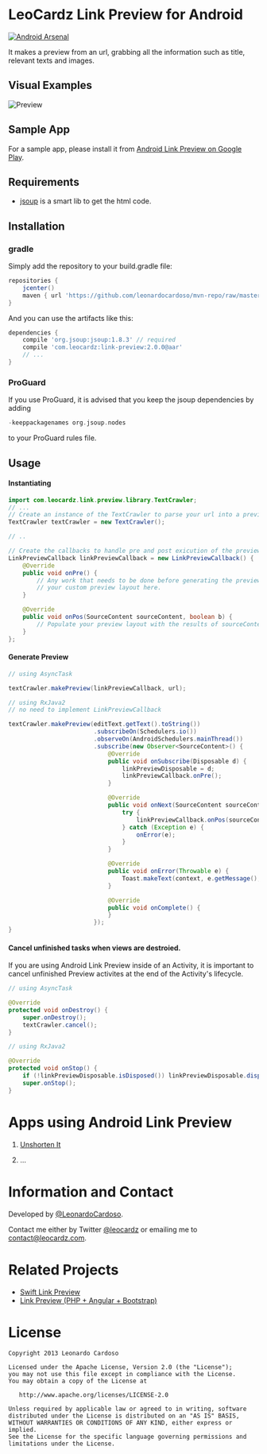 LeoCardz Link Preview for Android
=================================

[![Android Arsenal](https://img.shields.io/badge/Android%20Arsenal-Android--Link--Preview-green.svg?style=true)](https://android-arsenal.com/details/1/2755)

It makes a preview from an url, grabbing all the information such as title, relevant texts and images.

## Visual Examples
![Preview](images/VSejRyV.gif)

## Sample App
For a sample app, please install it from [Android Link Preview on Google Play](https://play.google.com/store/apps/details?id=com.leocardz.link.preview&feature=search_result "Android Link Preview on Google Play").


## Requirements
* [jsoup](http://jsoup.org/ "jsoup") is a smart lib to get the html code.


## Installation
### gradle

Simply add the repository to your build.gradle file:
```groovy
repositories {
	jcenter()
	maven { url 'https://github.com/leonardocardoso/mvn-repo/raw/master/maven-deploy' }
}
```

And you can use the artifacts like this:
```groovy
dependencies {
    compile 'org.jsoup:jsoup:1.8.3' // required
	compile 'com.leocardz:link-preview:2.0.0@aar'
	// ...
}
```

### ProGuard
If you use ProGuard, it is advised that you keep the jsoup dependencies  by adding 
```groovy
-keeppackagenames org.jsoup.nodes
```
to your ProGuard rules file.


## Usage
#### Instantiating 
```java
import com.leocardz.link.preview.library.TextCrawler;
// ...
// Create an instance of the TextCrawler to parse your url into a preview.
TextCrawler textCrawler = new TextCrawler();

// ..

// Create the callbacks to handle pre and post exicution of the preview generation.
LinkPreviewCallback linkPreviewCallback = new LinkPreviewCallback() {
    @Override
    public void onPre() {
        // Any work that needs to be done before generating the preview. Usually inflate 
        // your custom preview layout here.
    }

    @Override
    public void onPos(SourceContent sourceContent, boolean b) {
        // Populate your preview layout with the results of sourceContent.
    }
};
```

#### Generate Preview
```java
// using AsyncTask

textCrawler.makePreview(linkPreviewCallback, url);
```
```java
// using RxJava2
// no need to implement LinkPreviewCallback

textCrawler.makePreview(editText.getText().toString())
                        .subscribeOn(Schedulers.io())
                        .observeOn(AndroidSchedulers.mainThread())
                        .subscribe(new Observer<SourceContent>() {
                            @Override
                            public void onSubscribe(Disposable d) {
                                linkPreviewDisposable = d;
                                linkPreviewCallback.onPre();
                            }

                            @Override
                            public void onNext(SourceContent sourceContent) {
                                try {
                                    linkPreviewCallback.onPos(sourceContent, !sourceContent.isSuccess());
                                } catch (Exception e) {
                                    onError(e);
                                }
                            }

                            @Override
                            public void onError(Throwable e) {
                                Toast.makeText(context, e.getMessage(), Toast.LENGTH_SHORT).show();
                            }

                            @Override
                            public void onComplete() {
                            }
                        });
}
```

#### Cancel unfinished tasks when views are destroied.
If you are using Android Link Preview inside of an Activity, it is important to cancel unfinished Preview activites at the end of the Activity's lifecycle.

```java
// using AsyncTask

@Override
protected void onDestroy() {
    super.onDestroy();
    textCrawler.cancel();
}
```

```java
// using RxJava2

@Override
protected void onStop() {
    if (!linkPreviewDisposable.isDisposed()) linkPreviewDisposable.dispose();
    super.onStop();
}
```

Apps using Android Link Preview
=================================
1. [Unshorten It](https://play.google.com/store/apps/details?id=com.leocardz.url.unshortener&feature=search_result "Unshorten It")

2. ...


Information and Contact
===

Developed by [@LeonardoCardoso](https://github.com/LeonardoCardoso). 

Contact me either by Twitter [@leocardz](https://twitter.com/leocardz) or emailing me to [contact@leocardz.com](mailto:contact@leocardz.com).

Related Projects
===

* [Swift Link Preview](https://github.com/LeonardoCardoso/Swift-Link-Preview)
* [Link Preview (PHP + Angular + Bootstrap)](https://github.com/LeonardoCardoso/Link-Preview)

License
=================================

    Copyright 2013 Leonardo Cardoso

    Licensed under the Apache License, Version 2.0 (the "License");
    you may not use this file except in compliance with the License.
    You may obtain a copy of the License at

       http://www.apache.org/licenses/LICENSE-2.0

    Unless required by applicable law or agreed to in writing, software
    distributed under the License is distributed on an "AS IS" BASIS,
    WITHOUT WARRANTIES OR CONDITIONS OF ANY KIND, either express or implied.
    See the License for the specific language governing permissions and
    limitations under the License.
